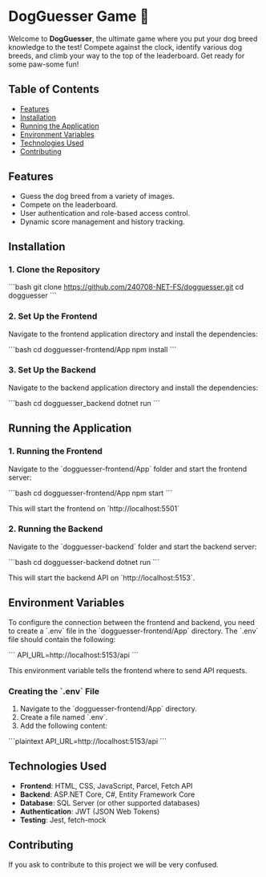 # DogGuesser Game 🐾

Welcome to **DogGuesser**, the ultimate game where you put your dog breed knowledge to the test! Compete against the clock, identify various dog breeds, and climb your way to the top of the leaderboard. Get ready for some paw-some fun!

## Table of Contents

- [Features](#features)
- [Installation](#installation)
- [Running the Application](#running-the-application)
- [Environment Variables](#environment-variables)
- [Technologies Used](#technologies-used)
- [Contributing](#contributing)

## Features

- Guess the dog breed from a variety of images.
- Compete on the leaderboard.
- User authentication and role-based access control.
- Dynamic score management and history tracking.

## Installation

### 1. Clone the Repository

\`\`\`bash
git clone https://github.com/240708-NET-FS/dogguesser.git
cd dogguesser
\`\`\`

### 2. Set Up the Frontend

Navigate to the frontend application directory and install the dependencies:

\`\`\`bash
cd dogguesser-frontend/App
npm install
\`\`\`

### 3. Set Up the Backend

Navigate to the backend application directory and install the dependencies:

\`\`\`bash
cd dogguesser_backend
dotnet run
\`\`\`

## Running the Application

### 1. Running the Frontend

Navigate to the \`dogguesser-frontend/App\` folder and start the frontend server:

\`\`\`bash
cd dogguesser-frontend/App
npm start
\`\`\`

This will start the frontend on \`http://localhost:5501\`

### 2. Running the Backend

Navigate to the \`dogguesser-backend\` folder and start the backend server:

\`\`\`bash
cd dogguesser-backend
dotnet run
\`\`\`

This will start the backend API on \`http://localhost:5153\`.

## Environment Variables

To configure the connection between the frontend and backend, you need to create a \`.env\` file in the \`dogguesser-frontend/App\` directory. The \`.env\` file should contain the following:

\`\`\`
API_URL=http://localhost:5153/api
\`\`\`

This environment variable tells the frontend where to send API requests.

### Creating the \`.env\` File

1. Navigate to the \`dogguesser-frontend/App\` directory.
2. Create a file named \`.env\`.
3. Add the following content:

\`\`\`plaintext
API_URL=http://localhost:5153/api
\`\`\`

## Technologies Used

- **Frontend**: HTML, CSS, JavaScript, Parcel, Fetch API
- **Backend**: ASP.NET Core, C#, Entity Framework Core
- **Database**: SQL Server (or other supported databases)
- **Authentication**: JWT (JSON Web Tokens)
- **Testing**: Jest, fetch-mock

## Contributing

If you ask to contribute to this project we will be very confused.
